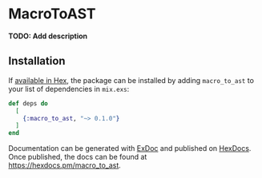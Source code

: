 # MacroToAST

**TODO: Add description**

## Installation

If [available in Hex](https://hex.pm/docs/publish), the package can be installed
by adding `macro_to_ast` to your list of dependencies in `mix.exs`:

```elixir
def deps do
  [
    {:macro_to_ast, "~> 0.1.0"}
  ]
end
```

Documentation can be generated with [ExDoc](https://github.com/elixir-lang/ex_doc)
and published on [HexDocs](https://hexdocs.pm). Once published, the docs can
be found at <https://hexdocs.pm/macro_to_ast>.
